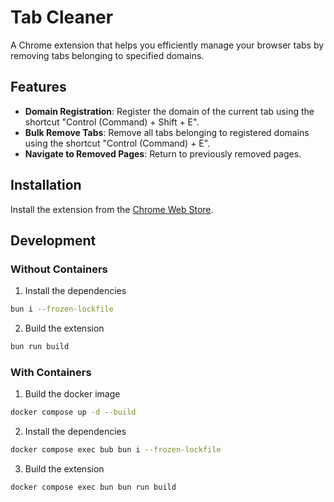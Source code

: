 # Tab Cleaner

A Chrome extension that helps you efficiently manage your browser tabs by removing tabs belonging to specified domains.

## Features

- **Domain Registration**: Register the domain of the current tab using the shortcut "Control (Command) + Shift + E".
- **Bulk Remove Tabs**: Remove all tabs belonging to registered domains using the shortcut "Control (Command) + E".
- **Navigate to Removed Pages**: Return to previously removed pages.

## Installation

Install the extension from the [Chrome Web Store](https://chromewebstore.google.com/detail/tab-cleaner-extension/lbechddallmndemekdkfkmfjcbloehco?authuser=0&hl=ja).

## Development

### Without Containers

1. Install the dependencies

```bash
bun i --frozen-lockfile
```

2. Build the extension

```bash
bun run build
```

### With Containers

1. Build the docker image

```bash
docker compose up -d --build
```

2. Install the dependencies

```bash
docker compose exec bub bun i --frozen-lockfile
```

3. Build the extension

```bash
docker compose exec bun bun run build
```
